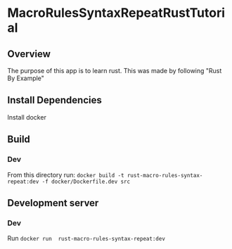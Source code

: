 # MacroRulesSyntaxRepeatRustTutorial

## Overview
The purpose of this app is to learn rust. This was made by following "Rust By Example"

## Install Dependencies
Install docker

## Build
### Dev
From this directory run: `docker build -t rust-macro-rules-syntax-repeat:dev -f docker/Dockerfile.dev src`

## Development server
### Dev
Run `docker run  rust-macro-rules-syntax-repeat:dev`